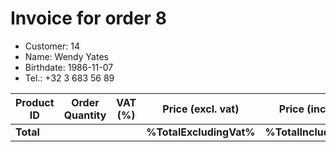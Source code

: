 # Invoice for order 8

- Customer: 14
- Name: Wendy Yates
- Birthdate: 1986-11-07
- Tel.: +32 3 683 56 89

| Product ID | Order Quantity | VAT (%) | Price (excl. vat) | Price (incl. VAT) |
|------------|----------------|---------|-------------------|-------------------|
| **Total** |                 |         | **%TotalExcludingVat%**| **%TotalIncludingVat%** |



